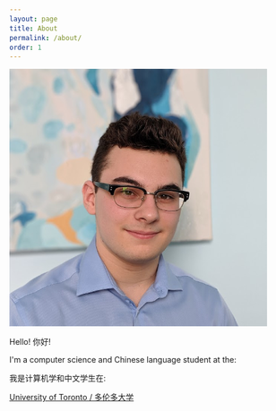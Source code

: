 ```yaml
---
layout: page
title: About
permalink: /about/
order: 1
---
```


<img src="/_assets/me.png" alt="A picture of me." class="img-fluid" id="me" />

Hello! 你好!

I'm a computer science and Chinese language student at the:

我是计算机学和中文学生在:

<a class="btn btn-outline-light" href="https://www.utoronto.ca/">University of Toronto / 多伦多大学</a>
